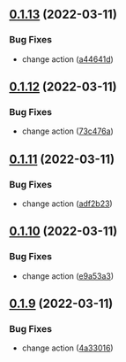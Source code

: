## [0.1.13](https://github.com/devind-team/CryptoPro-pycades/compare/v0.1.12...v0.1.13) (2022-03-11)


### Bug Fixes

* change action ([a44641d](https://github.com/devind-team/CryptoPro-pycades/commit/a44641dc5d8906ebca56237ed248975ebc34e17a))



## [0.1.12](https://github.com/devind-team/CryptoPro-pycades/compare/v0.1.11...v0.1.12) (2022-03-11)


### Bug Fixes

* change action ([73c476a](https://github.com/devind-team/CryptoPro-pycades/commit/73c476a68d4bf96eaf4bba60098e5b48ff2b7b6a))



## [0.1.11](https://github.com/devind-team/CryptoPro-pycades/compare/v0.1.10...v0.1.11) (2022-03-11)


### Bug Fixes

* change action ([adf2b23](https://github.com/devind-team/CryptoPro-pycades/commit/adf2b2313ac40acb915c5b8a21e1cf2c2bcdfc9d))



## [0.1.10](https://github.com/devind-team/CryptoPro-pycades/compare/v0.1.9...v0.1.10) (2022-03-11)


### Bug Fixes

* change action ([e9a53a3](https://github.com/devind-team/CryptoPro-pycades/commit/e9a53a37a75d1aee97e68b44330ef89287f4f49b))



## [0.1.9](https://github.com/devind-team/CryptoPro-pycades/compare/v0.1.8...v0.1.9) (2022-03-11)


### Bug Fixes

* change action ([4a33016](https://github.com/devind-team/CryptoPro-pycades/commit/4a33016d258ac73c3d568a568fb3a567409a7550))




